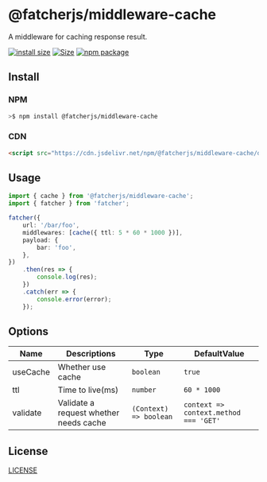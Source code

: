 # @fatcherjs/middleware-cache

A middleware for caching response result.

[![install size](https://packagephobia.com/badge?p=@fatcherjs/middleware-cache)](https://packagephobia.com/result?p=@fatcherjs/middleware-cache)
<a href="https://unpkg.com/@fatcherjs/middleware-cache"><img alt="Size" src="https://img.badgesize.io/https://unpkg.com/@fatcherjs/middleware-cache"></a>
<a href="https://npmjs.com/package/@fatcherjs/middleware-cache"><img src="https://img.shields.io/npm/v/@fatcherjs/middleware-cache.svg" alt="npm package"></a>

## Install

### NPM

```bash
>$ npm install @fatcherjs/middleware-cache
```

### CDN

```html
<script src="https://cdn.jsdelivr.net/npm/@fatcherjs/middleware-cache/dist/cache.min.js"></script>
```

## Usage

```ts
import { cache } from '@fatcherjs/middleware-cache';
import { fatcher } from 'fatcher';

fatcher({
    url: '/bar/foo',
    middlewares: [cache({ ttl: 5 * 60 * 1000 })],
    payload: {
        bar: 'foo',
    },
})
    .then(res => {
        console.log(res);
    })
    .catch(err => {
        console.error(error);
    });
```

## Options

| Name     | Descriptions                           | Type                   | DefaultValue                          |
| -------- | -------------------------------------- | ---------------------- | ------------------------------------- |
| useCache | Whether use cache                      | `boolean`              | `true`                                |
| ttl      | Time to live(ms)                       | `number`               | `60 * 1000`                           |
| validate | Validate a request whether needs cache | `(Context) => boolean` | `context => context.method === 'GET'` |

## License

[LICENSE](https://github.com/fanhaoyuan/fatcher/blob/master/LICENSE)
